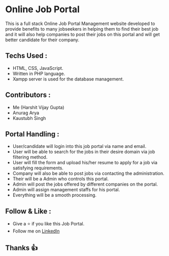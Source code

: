 # Online Job Portal
This is a full stack Online Job Portal Management website developed to provide benefits to many jobseekers in helping them to find their best job and it will also help companies to post their jobs on this portal and will get better candidate for their company.

## Techs Used :
- HTML, CSS, JavaScript.
- Written in PHP language.
- Xampp server is used for the database management.

## Contributors :
- Me (Harshit Vijay Gupta)
- Anurag Arya
- Kaustubh Singh

## Portal Handling :
- User/candidate will login into this job portal via name and email.
- User will be able to search for the jobs in their desire domain via job filtering method.
- User will fill the form and upload his/her resume to apply for a job via satisfying requirements.
- Company will also be able to post jobs via contacting the administration.
- Their will be a Admin who controls this portal.
- Admin will post the jobs offered by different companies on the portal.
- Admin will assign management staffs for his portal.
- Everything will be a smooth processing.

## Follow & Like :
- Give a ⭐ if you like this Job Portal.
- Follow me on <a href="https://www.linkedin.com/in/harshit-vijay-gupta/">LinkedIn</a>

## Thanks 👍
